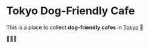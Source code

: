 # Tokyo Dog-Friendly Cafe

This is a place to collect **dog-friendly cafes** in [Tokyo](https://en.wikipedia.org/wiki/Tokyo) :dog:

:dog::man::dog:
